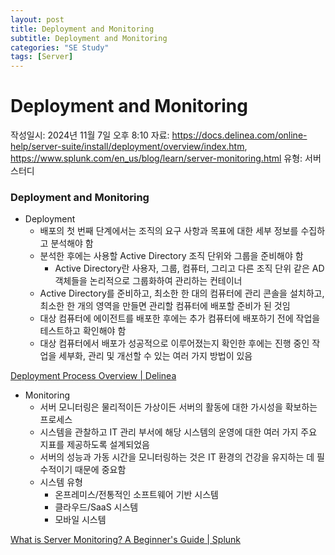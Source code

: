 ```yaml
---
layout: post
title: Deployment and Monitoring
subtitle: Deployment and Monitoring
categories: "SE Study"
tags: [Server]
---
```


# Deployment and Monitoring

작성일시: 2024년 11월 7일 오후 8:10
자료: https://docs.delinea.com/online-help/server-suite/install/deployment/overview/index.htm, https://www.splunk.com/en_us/blog/learn/server-monitoring.html
유형: 서버 스터디

### Deployment and Monitoring

- Deployment
    - 배포의 첫 번째 단계에서는 조직의 요구 사항과 목표에 대한 세부 정보를 수집하고 분석해야 함
    - 분석한 후에는 사용할  Active Directory 조직 단위와 그룹을 준비해야 함
        - Active Directory란 사용자, 그룹, 컴퓨터, 그리고 다른 조직 단위 같은 AD 객체들을 논리적으로 그룹화하여 관리하는 컨테이너
    - Active Directory를 준비하고, 최소한 한 대의 컴퓨터에 관리 콘솔을 설치하고, 최소한 한 개의 영역을 만들면 관리할 컴퓨터에 배포할 준비가 된 것임
    - 대상 컴퓨터에 에이전트를 배포한 후에는 추가 컴퓨터에 배포하기 전에 작업을 테스트하고 확인해야 함
    - 대상 컴퓨터에서 배포가 성공적으로 이루어졌는지 확인한 후에는 진행 중인 작업을 세부화, 관리 및 개선할 수 있는 여러 가지 방법이 있음

[Deployment Process Overview | Delinea](https://docs.delinea.com/online-help/server-suite/install/deployment/overview/index.htm)

- Monitoring
    - 서버 모니터링은 물리적이든 가상이든 서버의 활동에 대한 가시성을 확보하는 프로세스
    - 시스템을 관찰하고 IT 관리 부서에 해당 시스템의 운영에 대한 여러 가지 주요 지표를 제공하도록 설계되었음
    - 서버의 성능과 가동 시간을 모니터링하는 것은 IT 환경의 건강을 유지하는 데 필수적이기 때문에 중요함
    - 시스템 유형
        - 온프레미스/전통적인 소프트웨어 기반 시스템
        - 클라우드/SaaS 시스템
        - 모바일 시스템

[What is Server Monitoring? A Beginner's Guide | Splunk](https://www.splunk.com/en_us/blog/learn/server-monitoring.html)